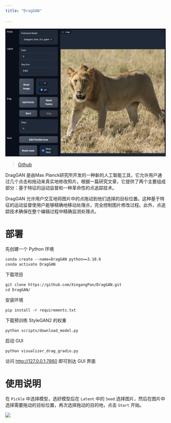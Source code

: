 ```yaml
---
title: "DragGAN"

---
```


![](https://github.com/danielchan-25/Mind-Palace/blob/main/Services/Ai/img/DragGAN-1.png)

> [Github](https://github.com/XingangPan/DragGAN)

DragGAN 是由Max Planck研究所开发的一种新的人工智能工具，它允许用户通过几个点击和拖动来真实地修改照片。根据一篇研究文章，它提供了两个主要组成部分：基于特征的运动监督和一种革命性的点追踪技术。

DragGAN 允许用户交互地将图片中的点拖动到他们选择的目标位置。这种基于特征的运动监督使用户能够精确地移动处理点，完全控制图片修改过程。此外，点追踪技术确保在整个编辑过程中精确监测处理点。

# 部署

先创建一个 Python 环境

```shell
conda create --name=DragGAN python==3.10.6
conda activate DragGAN
```

下载项目

```shell
git clone https://github.com/XingangPan/DragGAN.git
cd DragGAN/
```

安装环境

```shell
pip install -r requirements.txt
```

下载预训练 StyleGAN2 的权重

```shell
python scripts/download_model.py
```

启动 GUI

```shell
python visualizer_drag_gradio.py
```

访问 http://127.0.0.1:7860 即可到达 GUI 界面

# 使用说明

在 `Pickle` 中选择模型，选好模型后在 `Latent` 中的 `Seed` 选择图片，然后在图片中选择需要拖动的目标位置，再次选择拖动的目的地，点击 `Start` 开始。

![](https://github.com/danielchan-25/Mind-Palace/blob/main/Services/Ai/img/DragGAN-2.gif)
